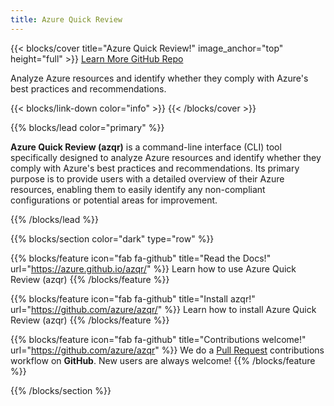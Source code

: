 ```yaml
---
title: Azure Quick Review
---
```


{{< blocks/cover title="Azure Quick Review!" image_anchor="top" height="full" >}}
<a class="btn btn-lg btn-primary me-3 mb-4" href="/azqr/docs/">
  Learn More <i class="fas fa-arrow-alt-circle-right ms-2"></i>
</a>
<a class="btn btn-lg btn-secondary me-3 mb-4" href="https://github.com/azure/azqr">
  GitHub Repo <i class="fab fa-github ms-2 "></i>
</a>
<p class="lead mt-5">Analyze Azure resources and identify whether they comply with Azure's best practices and recommendations.</p>
{{< blocks/link-down color="info" >}}
{{< /blocks/cover >}}


{{% blocks/lead color="primary" %}}

**Azure Quick Review (azqr)** is a command-line interface (CLI) tool specifically designed to analyze Azure resources and identify whether they comply with Azure's best practices and recommendations. Its primary purpose is to provide users with a detailed overview of their Azure resources, enabling them to easily identify any non-compliant configurations or potential areas for improvement.

{{% /blocks/lead %}}

{{% blocks/section color="dark" type="row" %}}

{{% blocks/feature icon="fab fa-github" title="Read the Docs!" url="https://azure.github.io/azqr/" %}}
Learn how to use Azure Quick Review (azqr)
{{% /blocks/feature %}}

{{% blocks/feature icon="fab fa-github" title="Install azqr!" url="https://github.com/azure/azqr/" %}}
Learn how to install Azure Quick Review (azqr)
{{% /blocks/feature %}}

{{% blocks/feature icon="fab fa-github" title="Contributions welcome!" url="https://github.com/azure/azqr" %}}
We do a [Pull Request](https://github.com/azure/azqr/pulls) contributions workflow on **GitHub**. New users are always welcome!
{{% /blocks/feature %}}

{{% /blocks/section %}}
